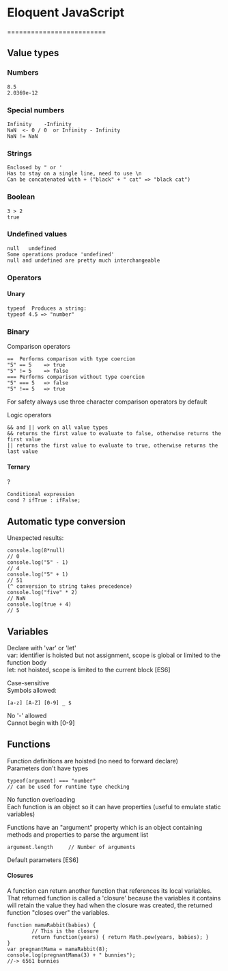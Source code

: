 # Eloquent JavaScript
=========================

## Value types

### Numbers
    8.5
	2.0369e-12

### Special numbers
    Infinity	-Infinity
    NaN  <- 0 / 0  or Infinity - Infinity
	NaN != NaN

### Strings
    Enclosed by " or '
    Has to stay on a single line, need to use \n
    Can be concatenated with + ("black" + " cat" => "black cat")

### Boolean
    3 > 2
	true

### Undefined values
    null   undefined
	Some operations produce 'undefined'
	null and undefined are pretty much interchangeable

### Operators

#### Unary

    typeof	Produces a string: 
	typeof 4.5 => "number"

### Binary

Comparison operators

    ==	Performs comparison with type coercion
	"5" == 5	=> true
	"5" != 5	=> false
	===	Performs comparison without type coercion
	"5" === 5	=> false
	"5" !== 5	=> true

For safety always use three character comparison operators by default

Logic operators

    && and || work on all value types
	&& returns the first value to evaluate to false, otherwise returns the first value
	|| returns the first value to evaluate to true, otherwise returns the last value

#### Ternary
?

    Conditional expression
	cond ? ifTrue : ifFalse;

## Automatic type conversion

Unexpected results:

    console.log(8*null)
	// 0
	console.log("5" - 1)
	// 4
	console.log("5" + 1)
	// 51
	(^ conversion to string takes precedence)
	console.log("five" * 2)
	// NaN
	console.log(true + 4)
	// 5

## Variables

Declare with 'var' or 'let'  
var: identifier is hoisted but not assignment, scope is global or limited to the function body  
let: not hoisted, scope is limited to the current block [ES6]  

Case-sensitive  
Symbols allowed: 

    [a-z] [A-Z] [0-9] _ $

No '-' allowed  
Cannot begin with [0-9]

## Functions

Function definitions are hoisted (no need to forward declare)  
Parameters don't have types  

    typeof(argument) === "number"
    // can be used for runtime type checking
No function overloading  
Each function is an object so it can have properties
	(useful to emulate static variables)  

Functions have an "argument" property which is an object containing methods and properties to parse the argument list

    argument.length		// Number of arguments  

Default parameters [ES6]

#### Closures
A function can return another function that references its local variables.
That returned function is called a 'closure' because the variables it contains will retain the value they had when the closure was created, the returned function "closes over" the variables.

    function mamaRabbit(babies) {
			// This is the closure
			return function(years) { return Math.pow(years, babies); }
	}
	var pregnantMama = mamaRabbit(8);
	console.log(pregnantMama(3) + " bunnies");
	//-> 6561 bunnies
